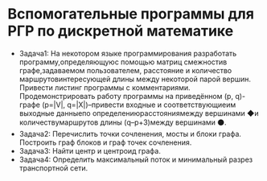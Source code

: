 # Вспомогательные программы для РГР по дискретной математике
- Задача1: На  некотором  языке  программирования  разработать программу,определяющуюс  помощью матриц  смежностив  графе,задаваемом  пользователем,  расстояние  и  количество  маршрутовинтересующей длины между некоторой парой вершин. Привести листинг программы с комментариями. Продемонстрировать  работу  программы  на  приведённом (p, q)-графе (p=|V|, q=|X|)–привести входные и соответствующиеим выходные данныепо определениюрасстояниямежду вершинами ◆и количествумаршрутов длины (q–p+3)между вершинами ⚫.
- Задача2: Перечислить  точки  сочленения,  мосты  и  блоки  графа.  Построить  граф  блоков  и  граф  точек сочленения.
- Задача3: Найти центр и центроид графа.
- Задача4: Определить максимальный поток и минимальный разрез транспортной сети.
